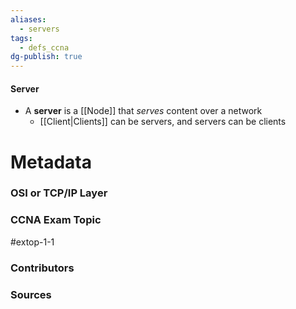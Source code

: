 ```yaml
---
aliases:
  - servers
tags:
  - defs_ccna
dg-publish: true
---
```

#### Server
-  A **server** is a [[Node]] that *serves* content over a network
	- [[Client|Clients]] can be servers, and servers can be clients







# Metadata
### OSI or TCP/IP Layer

### CCNA Exam Topic
#extop-1-1 
### Contributors

### Sources

